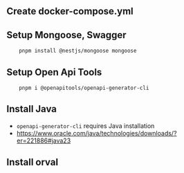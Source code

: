 ## Create docker-compose.yml

## Setup Mongoose, Swagger

```
    pnpm install @nestjs/mongoose mongoose
```

## Setup Open Api Tools

```
    pnpm i @openapitools/openapi-generator-cli
```

## Install Java

- `openapi-generator-cli` requires Java installation
- https://www.oracle.com/java/technologies/downloads/?er=221886#java23

## Install orval
